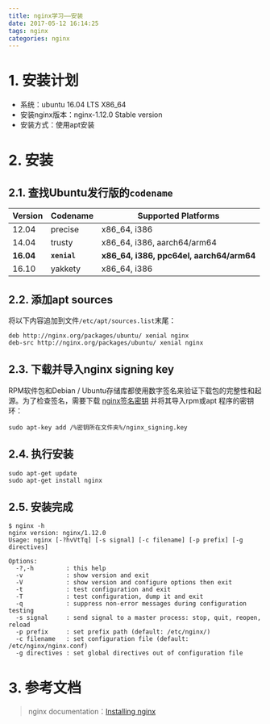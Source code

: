 ```yaml
---
title: nginx学习——安装
date: 2017-05-12 16:14:25
tags: nginx
categories: nginx
---
```


# 1. 安装计划
* 系统：ubuntu 16.04 LTS X86_64
* 安装nginx版本：nginx-1.12.0 Stable version
* 安装方式：使用apt安装

# 2. 安装
## 2.1. 查找Ubuntu发行版的`codename`
| Version | Codename | Supported Platforms |
|-------------|-------------|-----|
| 12.04 | precise | x86_64, i386 |
| 14.04 | trusty | x86_64, i386, aarch64/arm64 |
| **16.04** | **`xenial`** | **x86_64, i386, ppc64el, aarch64/arm64** |
| 16.10 | yakkety | x86_64, i386 |
## 2.2. 添加apt sources
将以下内容追加到文件`/etc/apt/sources.list`末尾： 
```shell
deb http://nginx.org/packages/ubuntu/ xenial nginx
deb-src http://nginx.org/packages/ubuntu/ xenial nginx
```
## 2.3. 下载并导入**nginx signing key**
RPM软件包和Debian / Ubuntu存储库都使用数字签名来验证下载包的完整性和起源。为了检查签名，需要下载 [nginx签名密钥](http://nginx.org/keys/nginx_signing.key) 并将其导入rpm或apt 程序的密钥环：
```shell
sudo apt-key add /%密钥所在文件夹%/nginx_signing.key
```
## 2.4. 执行安装
```shell
sudo apt-get update
sudo apt-get install nginx
```
## 2.5. 安装完成
```shell
$ nginx -h
nginx version: nginx/1.12.0
Usage: nginx [-?hvVtTq] [-s signal] [-c filename] [-p prefix] [-g directives]

Options:
  -?,-h         : this help
  -v            : show version and exit
  -V            : show version and configure options then exit
  -t            : test configuration and exit
  -T            : test configuration, dump it and exit
  -q            : suppress non-error messages during configuration testing
  -s signal     : send signal to a master process: stop, quit, reopen, reload
  -p prefix     : set prefix path (default: /etc/nginx/)
  -c filename   : set configuration file (default: /etc/nginx/nginx.conf)
  -g directives : set global directives out of configuration file

```

# 3. 参考文档
> nginx documentation：[Installing nginx](http://nginx.org/en/linux_packages.html)